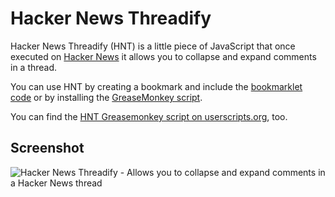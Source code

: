 # Hacker News Threadify

Hacker News Threadify (HNT) is a little piece of JavaScript that once executed on [Hacker News](http://news.ycombinator.com) it allows you to collapse and expand comments in a thread.

You can use HNT by creating a bookmark and include the [bookmarklet code](hacker-news-threadify/raw/master/hacker-news-threadify.bookmarklet.js) or by installing the [GreaseMonkey script](https://www.userscripts.org/scripts/show/110317). 

You can find the [HNT Greasemonkey script on userscripts.org](https://www.userscripts.org/scripts/show/110317), too.

## Screenshot

<img src="http://i.imgur.com/yyhHQ.png" alt="Hacker News Threadify - Allows you to collapse and expand comments in a Hacker News thread" title="Hacker News Threadify - Allows you to collapse and expand comments in a Hacker News thread" />